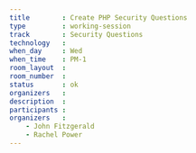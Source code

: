 ```yaml
---
title        : Create PHP Security Questions
type         : working-session
track        : Security Questions
technology   :
when_day     : Wed
when_time    : PM-1
room_layout  :
room_number  :
status       : ok
organizers   :
description  :
participants :
organizers   :
    - John Fitzgerald
    - Rachel Power
---
```



